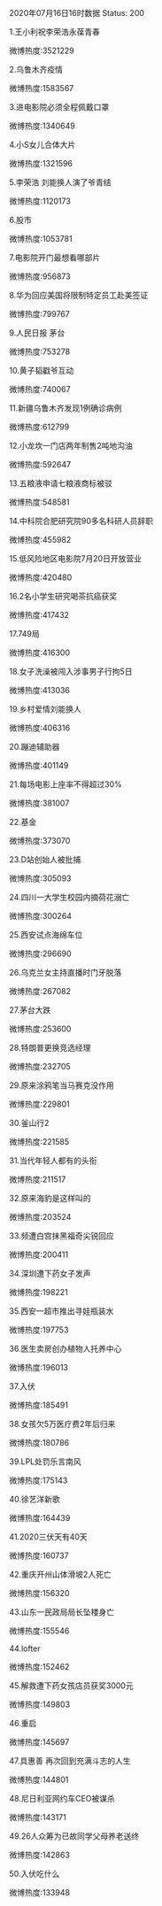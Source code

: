 2020年07月16日16时数据
Status: 200

1.王小利祝李荣浩永葆青春

微博热度:3521229

2.乌鲁木齐疫情

微博热度:1583567

3.进电影院必须全程佩戴口罩

微博热度:1340649

4.小S女儿合体大片

微博热度:1321596

5.李荣浩 刘能换人演了爷青结

微博热度:1120173

6.股市

微博热度:1053781

7.电影院开门最想看哪部片

微博热度:956873

8.华为回应美国将限制特定员工赴美签证

微博热度:799767

9.人民日报 茅台

微博热度:753278

10.黄子韬戳爷互动

微博热度:740067

11.新疆乌鲁木齐发现1例确诊病例

微博热度:612799

12.小龙坎一门店两年制售2吨地沟油

微博热度:592647

13.五粮液申请七粮液商标被驳

微博热度:548581

14.中科院合肥研究院90多名科研人员辞职

微博热度:455982

15.低风险地区电影院7月20日开放营业

微博热度:420480

16.2名小学生研究喝茶抗癌获奖

微博热度:417432

17.749局

微博热度:416300

18.女子洗澡被闯入涉事男子行拘5日

微博热度:413036

19.乡村爱情刘能换人

微博热度:406316

20.蹦迪辅助器

微博热度:401149

21.每场电影上座率不得超过30%

微博热度:381007

22.基金

微博热度:373070

23.D站创始人被批捕

微博热度:305093

24.四川一大学生校园内摘荷花溺亡

微博热度:300264

25.西安试点海绵车位

微博热度:296690

26.乌克兰女主持直播时门牙脱落

微博热度:267082

27.茅台大跌

微博热度:253600

28.特朗普更换竞选经理

微博热度:232705

29.原来涂鸦笔当马赛克没作用

微博热度:229801

30.釜山行2

微博热度:221585

31.当代年轻人都有的头衔

微博热度:211517

32.原来海豹是这样叫的

微博热度:203524

33.频遭白宫抹黑福奇尖锐回应

微博热度:200411

34.深圳遭下药女子发声

微博热度:198221

35.西安一超市推出寻娃瓶装水

微博热度:197753

36.医生卖房创办植物人托养中心

微博热度:196013

37.入伏

微博热度:185491

38.女孩欠5万医疗费2年后归来

微博热度:180786

39.LPL处罚乐言南风

微博热度:175143

40.徐艺洋新歌

微博热度:164439

41.2020三伏天有40天

微博热度:160737

42.重庆开州山体滑坡2人死亡

微博热度:156320

43.山东一民政局局长坠楼身亡

微博热度:155546

44.lofter

微博热度:152462

45.解救遭下药女孩店员获奖3000元

微博热度:149803

46.重启

微博热度:145697

47.具惠善 再次回到充满斗志的人生

微博热度:144801

48.尼日利亚网约车CEO被谋杀

微博热度:143171

49.26人众筹为已故同学父母养老送终

微博热度:142863

50.入伏吃什么

微博热度:133948

